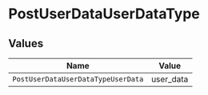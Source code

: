 # PostUserDataUserDataType


## Values

| Name                               | Value                              |
| ---------------------------------- | ---------------------------------- |
| `PostUserDataUserDataTypeUserData` | user_data                          |